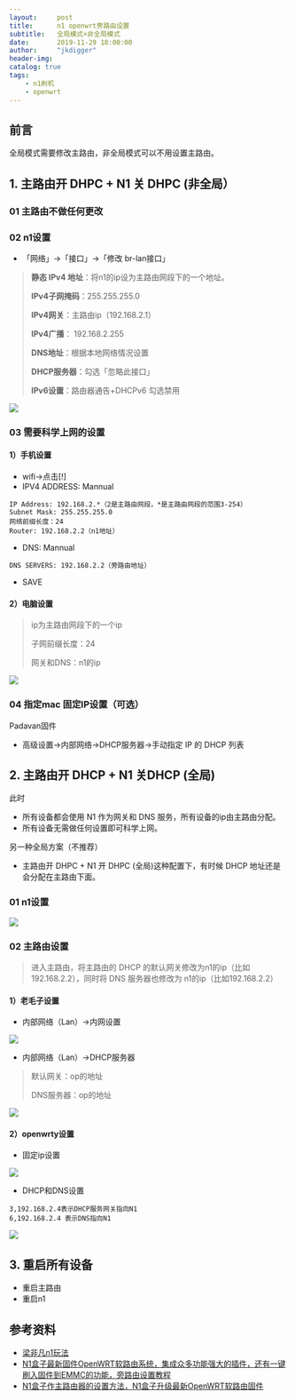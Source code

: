 ```yaml
---
layout:     post
title:      n1 openwrt旁路由设置
subtitle:   全局模式+非全局模式
date:       2019-11-29 18:00:00
author:     "jkdigger"
header-img: 
catalog: true
tags:
    - n1刷机
	- openwrt
---
```




## 前言
全局模式需要修改主路由，非全局模式可以不用设置主路由。


## 1. 主路由开 DHPC + N1 关 DHPC (非全局）

### 01 主路由不做任何更改

### 02 n1设置

- 「网络」→「接口」→「修改 br-lan接口」

> **静态 IPv4 地址**：将n1的ip设为主路由网段下的一个地址。
>
> **IPv4子网掩码**：255.255.255.0
>
> **IPv4网关**：主路由ip（192.168.2.1）
>
> **IPv4广播**： 192.168.2.255 
>
>  **DNS地址**：根据本地网络情况设置 
>
> **DHCP服务器**：勾选「忽略此接口」
>
> **IPv6设置**：路由器通告+DHCPv6 勾选禁用

![](https://raw.githubusercontent.com/jkdigger/picForBlog/master/images/20191129213827.jpg)

### 03 需要科学上网的设置

#### 1）手机设置

- wifi->点击[!]
- IPV4 ADDRESS: Mannual

```
IP Address: 192.168.2.*（2是主路由网段，*是主路由网段的范围3-254）
Subnet Mask: 255.255.255.0
网络前缀长度：24
Router: 192.168.2.2（n1地址）
```

- DNS: Mannual

```
DNS SERVERS: 192.168.2.2（旁路由地址）
```

- SAVE

#### 2）电脑设置

> ip为主路由网段下的一个ip
>
> 子网前缀长度：24
>
> 网关和DNS：n1的ip

![](https://raw.githubusercontent.com/jkdigger/picForBlog/master/images/20191206132749.png)

### 04 指定mac 固定IP设置（可选）

Padavan固件

- 高级设置→内部网络→DHCP服务器→手动指定 IP 的 DHCP 列表

## 2. 主路由开 DHCP + N1 关DHCP (全局)

此时

- 所有设备都会使用 N1 作为网关和 DNS 服务，所有设备的ip由主路由分配。
- 所有设备无需做任何设置即可科学上网。

另一种全局方案（不推荐）

- 主路由开 DHPC + N1 开 DHPC (全局)这种配置下，有时候 DHCP 地址还是会分配在主路由下面。

### 01 n1设置

![](https://raw.githubusercontent.com/jkdigger/picForBlog/master/images/20191127230010.jpg)

### 02 主路由设置

> 进入主路由，将主路由的 DHCP 的默认网关修改为n1的ip（比如192.168.2.2），同时将 DNS 服务器也修改为 n1的ip（比如192.168.2.2）

#### 1）老毛子设置

- 内部网络（Lan）→内网设置

![](https://raw.githubusercontent.com/jkdigger/picForBlog/master/images/20191127225617.jpg)

- 内部网络（Lan）→DHCP服务器

> 默认网关：op的地址
>
> DNS服务器：op的地址

![](https://raw.githubusercontent.com/jkdigger/picForBlog/master/images/20191127225434.jpg)

#### 2）openwrty设置

- 固定ip设置

![](https://raw.githubusercontent.com/jkdigger/picForBlog/master/images/20191129204453.png)

- DHCP和DNS设置

````
3,192.168.2.4表示DHCP服务网关指向N1  
6,192.168.2.4 表示DNS指向N1
````

![](https://raw.githubusercontent.com/jkdigger/picForBlog/master/images/20191129204623.png)

## 3. 重启所有设备

- 重启主路由
- 重启n1

## 参考资料

-  [梁非凡n1玩法](https://github.com/real-pin1group/3000web/wiki/playerdev_n1) 
-  [N1盒子最新固件OpenWRT软路由系统，集成众多功能强大的插件，还有一键刷入固件到EMMC的功能，旁路由设置教程](https://www.youtube.com/watch?v=v2OUZXXmaIw)
-  [N1盒子作主路由器的设置方法，N1盒子升级最新OpenWRT软路由固件](https://www.youtube.com/watch?v=29-uZtjf1nQ)